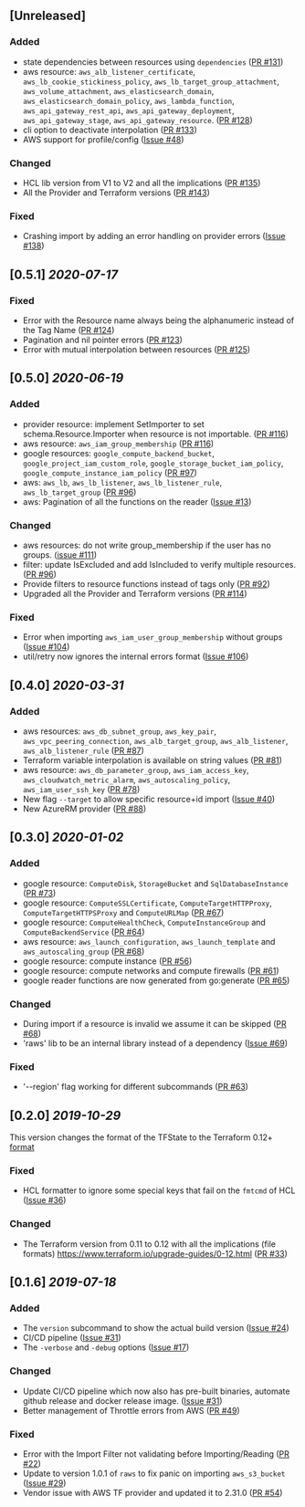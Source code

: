 ## [Unreleased]

### Added

- state dependencies between resources using `dependencies`
  ([PR #131](https://github.com/cycloidio/terracognita/pull/131))
- aws resource: `aws_alb_listener_certificate`, `aws_lb_cookie_stickiness_policy`, `aws_lb_target_group_attachment`, `aws_volume_attachment`, `aws_elasticsearch_domain`, `aws_elasticsearch_domain_policy`, `aws_lambda_function`, `aws_api_gateway_rest_api`, `aws_api_gateway_deployment`, `aws_api_gateway_stage`, `aws_api_gateway_resource`.
  ([PR #128](https://github.com/cycloidio/terracognita/pull/128))
- cli option to deactivate interpolation
  ([PR #133](https://github.com/cycloidio/terracognita/pull/133))
- AWS support for profile/config
  ([Issue #48](https://github.com/cycloidio/terracognita/issues/48))

### Changed

- HCL lib version from V1 to V2 and all the implications
  ([PR #135](https://github.com/cycloidio/terracognita/pull/135))
- All the Provider and Terraform versions
  ([PR #143](https://github.com/cycloidio/terracognita/pull/143))

### Fixed

- Crashing import by adding an error handling on provider errors
  ([Issue #138](https://github.com/cycloidio/terracognita/issues/138))

## [0.5.1] _2020-07-17_

### Fixed

- Error with the Resource name always being the alphanumeric instead of the Tag Name
  ([PR #124](https://github.com/cycloidio/terracognita/pull/124))
- Pagination and nil pointer errors
  ([PR #123](https://github.com/cycloidio/terracognita/pull/123))
- Error with mutual interpolation between resources
  ([PR #125](https://github.com/cycloidio/terracognita/pull/125))

## [0.5.0] _2020-06-19_

### Added

- provider resource: implement SetImporter to set schema.Resource.Importer when resource is not importable.
  ([PR #116](https://github.com/cycloidio/terracognita/pull/116))
- aws resource: `aws_iam_group_membership`
  ([PR #116](https://github.com/cycloidio/terracognita/pull/116))
- google resources: `google_compute_backend_bucket`, `google_project_iam_custom_role`, `google_storage_bucket_iam_policy`, `google_compute_instance_iam_policy`
  ([PR #97](https://github.com/cycloidio/terracognita/pull/97))
- aws: `aws_lb`, `aws_lb_listener`, `aws_lb_listener_rule`, `aws_lb_target_group`
  ([PR #96](https://github.com/cycloidio/terracognita/pull/96))
- aws: Pagination of all the functions on the reader
  ([Issue #13](https://github.com/cycloidio/terracognita/issues/13))

### Changed

- aws resources: do not write group_membership if the user has no groups.
  ([issue #111](https://github.com/cycloidio/terracognita/issue/111))
- filter: update IsExcluded and add IsIncluded to verify multiple resources.
  ([PR #96](https://github.com/cycloidio/terracognita/pull/96))
- Provide filters to resource functions instead of tags only
  ([PR #92](https://github.com/cycloidio/terracognita/pull/92))
- Upgraded all the Provider and Terraform versions
  ([PR #114](https://github.com/cycloidio/terracognita/pull/114))

### Fixed

- Error when importing `aws_iam_user_group_membership` without groups
  ([Issue #104](https://github.com/cycloidio/terracognita/issues/104))
- util/retry now ignores the internal errors format
  ([Issue #106](https://github.com/cycloidio/terracognita/issues/106))

## [0.4.0] _2020-03-31_

### Added

- aws resources: `aws_db_subnet_group`, `aws_key_pair`, `aws_vpc_peering_connection`, `aws_alb_target_group`, `aws_alb_listener`, `aws_alb_listener_rule`
  ([PR #87](https://github.com/cycloidio/terracognita/pull/87))
- Terraform variable interpolation is available on string values
  ([PR #81](https://github.com/cycloidio/terracognita/pull/81))
- aws resource: `aws_db_parameter_group`, `aws_iam_access_key`, `aws_cloudwatch_metric_alarm`, `aws_autoscaling_policy`, `aws_iam_user_ssh_key`
  ([PR #78](https://github.com/cycloidio/terracognita/pull/78))
- New flag `--target` to allow specific resource+id import
  ([Issue #40](https://github.com/cycloidio/terracognita/issues/40))
- New AzureRM provider
  ([PR #88](https://github.com/cycloidio/terracognita/pull/88))

## [0.3.0] _2020-01-02_

### Added

- google resource: `ComputeDisk`, `StorageBucket` and `SqlDatabaseInstance`
  ([PR #73](https://github.com/cycloidio/terracognita/pull/73))
- google resource: `ComputeSSLCertificate`, `ComputeTargetHTTPProxy`, `ComputeTargetHTTPSProxy` and `ComputeURLMap`
  ([PR #67](https://github.com/cycloidio/terracognita/pull/67))
- google resource: `ComputeHealthCheck`, `ComputeInstanceGroup` and `ComputeBackendService`
  ([PR #64](https://github.com/cycloidio/terracognita/pull/64))
- aws resource: `aws_launch_configuration`, `aws_launch_template` and `aws_autoscaling_group`
  ([PR #68](https://github.com/cycloidio/terracognita/pull/68))
- google resource: compute instance
  ([PR #56](https://github.com/cycloidio/terracognita/pull/56))
- google resource: compute networks and compute firewalls
  ([PR #61](https://github.com/cycloidio/terracognita/pull/61))
- google reader functions are now generated from go:generate
  ([PR #65](https://github.com/cycloidio/terracognita/pull/65))

### Changed

- During import if a resource is invalid we assume it can be skipped
  ([PR #68](https://github.com/cycloidio/terracognita/pull/68))
- 'raws' lib to be an internal library instead of a dependency
  ([Issue #69](https://github.com/cycloidio/terracognita/issues/69))

### Fixed

- '--region' flag working for different subcommands
  ([PR #63](https://github.com/cycloidio/terracognita/pull/63))

## [0.2.0] _2019-10-29_

This version changes the format of the TFState to the Terraform 0.12+ [format](https://www.terraform.io/upgrade-guides/0-12.html)

### Fixed

- HCL formatter to ignore some special keys that fail on the `fmtcmd` of HCL
  ([Issue #36](https://github.com/cycloidio/terracognita/issues/36))

### Changed

- The Terraform version from 0.11 to 0.12 with all the implications (file formats) https://www.terraform.io/upgrade-guides/0-12.html
  ([PR #33](https://github.com/cycloidio/terracognita/pull/33))

## [0.1.6] _2019-07-18_

### Added

- The `version` subcommand to show the actual build version
  ([Issue #24](https://github.com/cycloidio/terracognita/issues/24))
- CI/CD pipeline
  ([Issue #31](https://github.com/cycloidio/terracognita/pull/34))
- The `-verbose` and `-debug` options
  ([Issue #17](https://github.com/cycloidio/terracognita/issues/17))

### Changed

- Update CI/CD pipeline which now also has pre-built binaries, automate github release and docker release image.
  ([Issue #31](https://github.com/cycloidio/terracognita/issues/31))
- Better management of Throttle errors from AWS
  ([PR #49](https://github.com/cycloidio/terracognita/pull/49))

### Fixed

- Error with the Import Filter not validating before Importing/Reading
  ([PR #22](https://github.com/cycloidio/terracognita/pull/22))
- Update to version 1.0.1 of `raws` to fix panic on importing `aws_s3_bucket`
  ([Issue #29](https://github.com/cycloidio/terracognita/issues/29))
- Vendor issue with AWS TF provider and updated it to 2.31.0
  ([PR #54](https://github.com/cycloidio/terracognita/pull/54))
